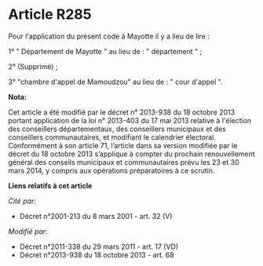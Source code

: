 # Article R285

Pour l'application du présent code à Mayotte il y a lieu de lire : 

1° " Département de Mayotte " au lieu de : " département " ; 

2° (Supprimé) ;

3° "chambre d'appel de Mamoudzou" au lieu de : " cour d'appel ".

**Nota:**

Cet article a été modifié par le décret n° 2013-938 du 18 octobre 2013 portant application de la loi n° 2013-403 du 17 mai
2013 relative à l'élection des conseillers départementaux, des conseillers municipaux et des conseillers communautaires, et
modifiant le calendrier électoral. Conformément à son article 71, l’article dans sa version modifiée par le décret du 18
octobre 2013 s’applique à compter du prochain renouvellement général des conseils municipaux et communautaires prévu les 23
et 30 mars 2014, y compris aux opérations préparatoires à ce scrutin.

**Liens relatifs à cet article**

_Cité par_:

  - Décret n°2001-213 du 8 mars 2001 - art. 32 (V)

_Modifié par_:

  - Décret n°2011-338 du 29 mars 2011 - art. 17 (VD)
  - Décret n°2013-938 du 18 octobre 2013 - art. 68
